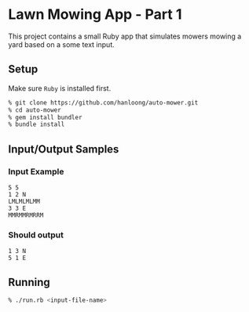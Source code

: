# Lawn Mowing App - Part 1

This project contains a small Ruby app that simulates mowers mowing a yard based on a some text input.

## Setup

Make sure `Ruby` is installed first.

```bash
% git clone https://github.com/hanloong/auto-mower.git
% cd auto-mower
% gem install bundler
% bundle install
```

## Input/Output Samples

### Input Example
```
5 5
1 2 N
LMLMLMLMM
3 3 E
MMRMMRMRRM
```

### Should output
```
1 3 N
5 1 E
```

## Running

```bash
% ./run.rb <input-file-name>
```

